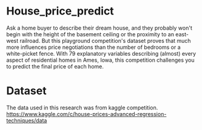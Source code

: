 # House_price_predict
Ask a home buyer to describe their dream house, and they probably won't begin with the height of the basement ceiling or the proximity to an east-west railroad. But this playground competition's dataset proves that much more influences price negotiations than the number of bedrooms or a white-picket fence.  With 79 explanatory variables describing (almost) every aspect of residential homes in Ames, Iowa, this competition challenges you to predict the final price of each home.
# Dataset
The data used in this research was from kaggle competition. https://www.kaggle.com/c/house-prices-advanced-regression-techniques/data

